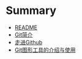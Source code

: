 # Summary

* [README](README.md)
* [Git简介](intro.md)
* [走进Github](join-github.md)
* [Git图形工具的介绍与使用](SourceTree.md)